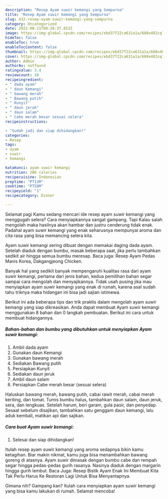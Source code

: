 ```yaml
---
description: "Resep Ayam suwir kemangi yang Sempurna"
title: "Resep Ayam suwir kemangi yang Sempurna"
slug: 432-resep-ayam-suwir-kemangi-yang-sempurna
category: Uncategorized
date: 2022-08-21T09:28:37.653Z
image: https://img-global.cpcdn.com/recipes/ebd37f22ca631a1a/680x482cq70/ayam-suwir-kemangi-foto-resep-utama.jpg
hideToc: false
enableToc: true
enableTocContent: false
thumbnail: https://img-global.cpcdn.com/recipes/ebd37f22ca631a1a/680x482cq70/ayam-suwir-kemangi-foto-resep-utama.jpg
cover: https://img-global.cpcdn.com/recipes/ebd37f22ca631a1a/680x482cq70/ayam-suwir-kemangi-foto-resep-utama.jpg
author: Admin
authorAv: notfound
ratingvalue: 3.4
reviewcount: 10
recipeingredient:
- " dada ayam"
- " daun Kemangi"
- " bawang merah"
- " Bawang putih"
- " Kunyit"
- " daun jeruk"
- " daun salam"
- " Cabe merah besar sesuai selera"
recipeinstructions:

- "Sudah jadi dan siap dihidangkan!"
categories:
- Resep
tags:
- ayam
- suwir
- kemangi

katakunci: ayam suwir kemangi 
nutrition: 206 calories
recipecuisine: Indonesian
preptime: "PT13M"
cooktime: "PT58M"
recipeyield: "1"
recipecategory: Dinner

---
```



Selamat pagi Kamu sedang mencari ide resep ayam suwir kemangi yang menggugah selera? Cara menyiapkannya sangat gampang. Tapi Kalau salah mengolah maka hasilnya akan hambar dan justru cenderung tidak enak. Padahal ayam suwir kemangi yang enak seharusnya mempunyai aroma dan cita rasa yang bisa memancing selera kita.


Ayam suwir kemangi sering dibuat dengan memakai daging dada ayam. Setelah diaduk dengan bumbu, masak beberapa saat, jika perlu tambahkan sedikit air hingga semua bumbu meresap. Baca juga: Resep Ayam Pedas Manis Korea, Dakgangjeong Chicken.

Banyak hal yang sedikit banyak mempengaruhi kualitas rasa dari ayam suwir kemangi, pertama dari jenis bahan, kedua pemilihan bahan segar sampai cara mengolah dan menyajikannya. Tidak usah pusing jika mau menyiapkan ayam suwir kemangi yang enak di rumah, karena asal sudah tahu triknya maka hidangan ini bisa jadi sajian istimewa.


Berikut ini ada beberapa tips dan trik praktis dalam mengolah ayam suwir kemangi yang siap dikreasikan. Anda dapat membuat Ayam suwir kemangi menggunakan 8 bahan dan 0 langkah pembuatan. Berikut ini cara untuk membuat hidangannya.

<!--inarticleads1-->

##### Bahan-bahan dan bumbu yang dibutuhkan untuk menyiapkan Ayam suwir kemangi:

1. Ambil  dada ayam
1. Gunakan  daun Kemangi
1. Gunakan  bawang merah
1. Sediakan  Bawang putih
1. Persiapkan  Kunyit
1. Sediakan  daun jeruk
1. Ambil  daun salam
1. Persiapkan  Cabe merah besar (sesuai selera)


Haluskan bawang merah, bawang putih, cabai rawit merah, cabai merah keriting, dan tomat. Tumis bumbu halus, tambahkan daun salam, daun jeruk, sera, dan lengkuas. Setelah harum, beri garam, gula pasir, dan penyedap. Sesaat sebelum disajikan, tambahkan satu genggam daun kemangi, lalu aduk kembali, matikan api dan sajikan. 

<!--inarticleads2-->

##### Cara buat Ayam suwir kemangi:


1. Selesai dan siap dihidangkan!

Itulah resep ayam suwir kemangi yang aroma sedapnya bikin kamu ketagihan. Biar makin nikmat, kamu juga bisa menambahkan bawang goreng di atasnya. Ayam suwir dimasak dengan bumbu cabe dan rempah segar hingga pedas-pedas gurih rasanya. Nasinya diaduk dengan margarin hingga gurih lembut. Baca Juga: Resep Bistik Ayam Enak Ini Membuat Kita Tak Perlu Harus Ke Restoran Lagi Untuk Bisa Menyantapnya. 

Gimana nih? Gampang kan? Itulah cara menyiapkan ayam suwir kemangi yang bisa kamu lakukan di rumah. Selamat mencoba!
